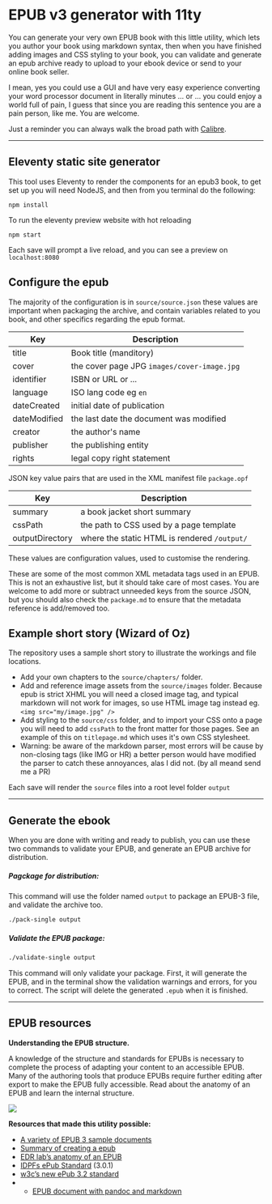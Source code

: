 # EPUB v3 generator with 11ty

You can generate your very own EPUB book with this little utility, which lets you author your book using markdown syntax, then when you have finished adding images and CSS styling to your book, you can validate and generate an epub archive ready to upload to your ebook device or send to your online book seller.

I mean, yes you could use a GUI and have very easy experience converting your word processor document in literally minutes ... or ... you could enjoy a world full of pain, I guess that since you are reading this sentence you are a pain person, like me. You are welcome.

Just a reminder you can always walk the broad path with [Calibre](https://calibre-ebook.com/).

---

## Eleventy static site generator

This tool uses Eleventy to render the components for an epub3 book, to get set up you will need NodeJS, and then from you terminal do the following:

```
npm install
```

To run the eleventy preview website with hot reloading

```
npm start
```

Each save will prompt a live reload, and you can see a preview on `localhost:8080`

## Configure the epub

The majority of the configuration is in `source/source.json` these values are important when packaging the archive, and contain variables related to you book, and other specifics regarding the epub format.

| Key          | Description                                 |
| ------------ | ------------------------------------------- |
| title        | Book title (manditory)                      |
| cover        | the cover page JPG `images/cover-image.jpg` |
| identifier   | ISBN or URL or ...                          |
| language     | ISO lang code eg `en`                       |
| dateCreated  | initial date of publication                 |
| dateModified | the last date the document was modified     |
| creator      | the author's name                           |
| publisher    | the publishing entity                       |
| rights       | legal copy right statement                  |

JSON key value pairs that are used in the XML manifest file `package.opf`

| Key             | Description                                  |
| --------------- | -------------------------------------------- |
| summary         | a book jacket short summary                  |
| cssPath         | the path to CSS used by a page template      |
| outputDirectory | where the static HTML is rendered `/output/` |

These values are configuration values, used to customise the rendering.

These are some of the most common XML metadata tags used in an EPUB. This is not an exhaustive list, but it should take care of most cases.
You are welcome to add more or subtract unneeded keys from the source JSON, but you should also check the `package.md` to ensure that the metadata reference is add/removed too.

## Example short story (Wizard of Oz)

The repository uses a sample short story to illustrate the workings and file locations.

- Add your own chapters to the `source/chapters/` folder.
- Add and reference image assets from the `source/images` folder. Because epub is strict XHML you will need a closed image tag, and typical markdown will not work for images, so use HTML image tag instead eg. `<img src="my/image.jpg" />`
- Add styling to the `source/css` folder, and to import your CSS onto a page you will need to add `cssPath` to the front matter for those pages. See an example of this on `titlepage.md` which uses it's own CSS stylesheet.
- Warning: be aware of the markdown parser, most errors will be cause by non-closing tags (like IMG or HR) a better person would have modified the parser to catch these annoyances, alas I did not. (by all meand send me a PR)

Each save will render the `source` files into a root level folder `output`

---

## Generate the ebook

When you are done with writing and ready to publish, you can use these two commands to validate your EPUB, and generate an EPUB archive for distribution.

##### Pagckage for distribution:

This command will use the folder named `output` to package an EPUB-3 file, and validate the archive too.

```bash
./pack-single output
```

##### Validate the EPUB package:

```bash
./validate-single output
```

This command will only validate your package. First, it will generate the EPUB, and in the terminal show the validation warnings and errors, for you to correct. The script will delete the generated `.epub` when it is finished.

---

## EPUB resources

**Understanding the EPUB structure.**

A knowledge of the structure and standards for EPUBs is necessary to complete the process of adapting your content to an accessible EPUB. Many of the authoring tools that produce EPUBs require further editing after export to make the EPUB fully accessible. Read about the anatomy of an EPUB and learn the internal structure.

![](https://www.edrlab.org/wp-content/uploads/2016/12/edrlab_epub_the-structure-of-an-EPUB-file.png)

**Resources that made this utility possible:**

- [A variety of EPUB 3 sample documents](https://github.com/IDPF/epub3-samples)
- [Summary of creating a epub](https://www.accessibletextbooksforall.org/stories/creating-accessible-epub)
- [EDR lab’s anatomy of an EPUB](https://www.edrlab.org/epub/anatomy-of-an-epub-3-file/)
- [IDPFs ePub Standard](http://www.idpf.org/epub/301/spec/epub-publications.html) (3.0.1)
- [w3c’s new ePub 3.2 standard](https://www.w3.org/publishing/epub3/epub-contentdocs.html)
- - [EPUB document with pandoc and markdown](https://pandoc.org/MANUAL.html#epubs)
